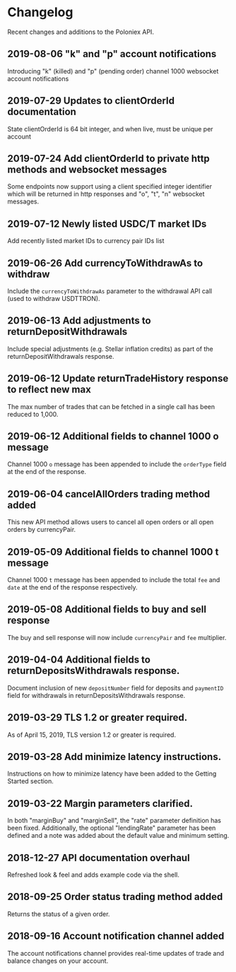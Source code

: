 # Changelog

Recent changes and additions to the Poloniex API.

## 2019-08-06 "k" and "p" account notifications
Introducing "k" (killed) and "p" (pending order) channel 1000 websocket account notifications

## 2019-07-29 Updates to clientOrderId documentation
State clientOrderId is 64 bit integer, and when live, must be unique per account

## 2019-07-24 Add clientOrderId to private http methods and websocket messages
Some endpoints now support using a client specified integer identifier which will be returned in http responses and "o", "t", "n" websocket messages.

## 2019-07-12 Newly listed USDC/T market IDs
Add recently listed market IDs to currency pair IDs list

## 2019-06-26 Add currencyToWithdrawAs to withdraw
Include the `currencyToWithdrawAs` parameter to the withdrawal API call (used to withdraw USDTTRON).

## 2019-06-13 Add adjustments to returnDepositWithdrawals
Include special adjustments (e.g. Stellar inflation credits) as part of the returnDepositWithdrawals response.

## 2019-06-12 Update returnTradeHistory response to reflect new max
The max number of trades that can be fetched in a single call has been reduced to 1,000.

## 2019-06-12 Additional fields to channel 1000 o message
Channel 1000 `o` message has been appended to include the `orderType` field at the end of the response.

## 2019-06-04 cancelAllOrders trading method added
This new API method allows users to cancel all open orders or all open orders by currencyPair.

## 2019-05-09 Additional fields to channel 1000 t message
Channel 1000 `t` message has been appended to include the total `fee` and `date` at the end of the response respectively.

## 2019-05-08 Additional fields to buy and sell response
The buy and sell response will now include `currencyPair` and `fee` multiplier.

## 2019-04-04 Additional fields to returnDepositsWithdrawals response.

Document inclusion of new `depositNumber` field for deposits and `paymentID` field for withdrawals in returnDepositsWithdrawals response.

## 2019-03-29 TLS 1.2 or greater required.

As of April 15, 2019, TLS version 1.2 or greater is required.

## 2019-03-28 Add minimize latency instructions.

Instructions on how to minimize latency have been added to the Getting Started section.

## 2019-03-22 Margin parameters clarified.

In both "marginBuy" and "marginSell", the "rate" parameter definition has been fixed. Additionally, the optional "lendingRate" parameter has been defined and a note was added about the default value and minimum setting.

## 2018-12-27 API documentation overhaul

Refreshed look & feel and adds example code via the shell.

## 2018-09-25 Order status trading method added

Returns the status of a given order.

## 2018-09-16 Account notification channel added

The account notifications channel provides real-time updates of trade and balance changes on your account.
